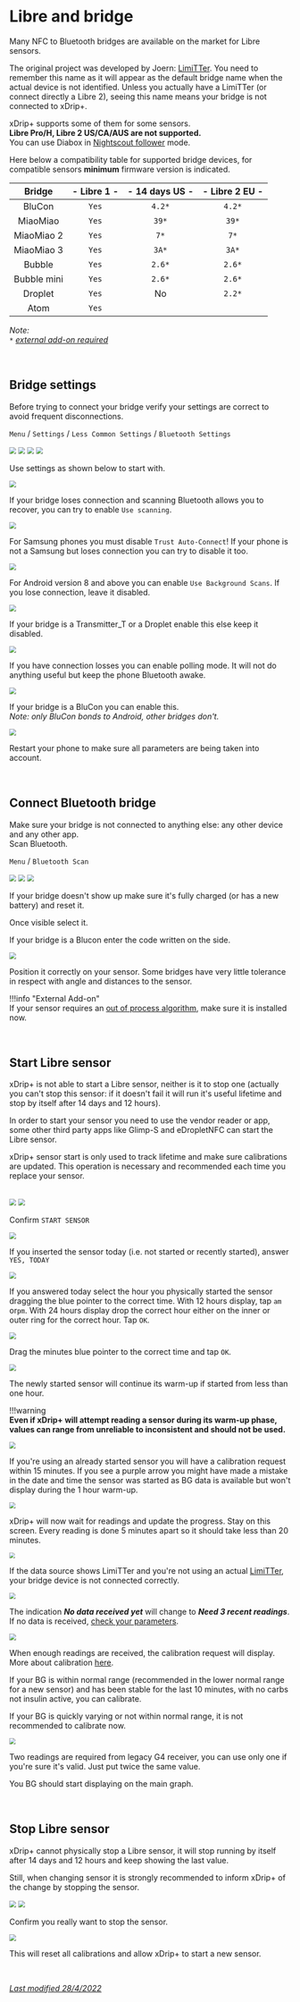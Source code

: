 # Libre and bridge

Many NFC to Bluetooth bridges are available on the market for Libre sensors.

The original project was developed by Joern: [LimiTTer](https://github.com/JoernL/LimiTTer). You need to remember this name as it will appear as the default bridge name when the actual device is not identified. Unless you actually have a LimiTTer (or connect directly a Libre 2), seeing this name means your bridge is not connected to xDrip+.

xDrip+ supports some of them for some sensors.  
**Libre Pro/H, Libre 2 US/CA/AUS are not supported.**  
You can use Diabox in [Nightscout follower](../nightscoutfollower/#diabox) mode.

Here below a compatibility table for supported bridge devices, for compatible sensors **minimum** firmware version is indicated.

|   Bridge    | - Libre 1 - | - 14 days US - | - Libre 2 EU - |
| :---------: | :---------: | :------------: | :------------: |
|   BluCon    |    `Yes`    |     `4.2*`     |     `4.2*`     |
|  MiaoMiao   |    `Yes`    |     `39*`      |     `39*`      |
| MiaoMiao 2  |    `Yes`    |      `7*`      |      `7*`      |
| MiaoMiao 3  |    `Yes`    |     `3A*`      |     `3A*`      |
|   Bubble    |    `Yes`    |     `2.6*`     |     `2.6*`     |
| Bubble mini |    `Yes`    |     `2.6*`     |     `2.6*`     |
|   Droplet   |    `Yes`    |       No       |     `2.2*`     |
|    Atom     |    `Yes`    |                |                |

*Note:*  
*`*` [external add-on required](../../use/OOP)*

</br>

## Bridge settings

Before trying to connect your bridge verify your settings are correct to avoid frequent disconnections.

`Menu` / `Settings` / `Less Common Settings` / `Bluetooth Settings`

<img src="../../images/hamburger_menu.png" style="zoom:75%;" />

<img src="../../images/M-S.png" style="zoom:75%;" />

<img src="../../images/M-S-LCS.png" style="zoom:75%;" />

<img src="../../images/M-S-LCS-BT.png" style="zoom:75%;" />

Use settings as shown below to start with.

<img src="../images/M-S-LCS-BT-L1.png" style="zoom:75%;" />

If your bridge loses connection and scanning Bluetooth allows you to recover, you can try to enable `Use scanning`.

<img src="../images/M-S-LCS-BT-L2.png" style="zoom:75%;" />

For Samsung phones you must disable `Trust Auto-Connect`! If your phone is not a Samsung but loses connection you can try to disable it too.

<img src="../../images/M-S-LCS-BT-TAC.png" style="zoom:75%;" />

For Android version 8 and above you can enable `Use Background Scans`. If you lose connection, leave it disabled.

<img src="../images/M-S-LCS-BT-L3.png" style="zoom:75%;" />

If your bridge is a Transmitter_T or a Droplet enable this else keep it disabled.

<img src="../images/M-S-LCS-BT-MK.png" style="zoom:75%;" />

If you have connection losses you can enable polling mode. It will not do anything useful but keep the phone Bluetooth awake.

<img src="../images/M-S-LCS-BT-L4.png" style="zoom:75%;" />

If your bridge is a BluCon you can enable this.  
*Note: only BluCon bonds to Android, other bridges don't.*

<img src="../images/M-S-LCS-BT-L5.png" style="zoom:75%;" />

</br>

Restart your phone to make sure all parameters are being taken into account.

</br>

## Connect Bluetooth bridge

Make sure your bridge is not connected to anything else: any other device and any other app.  
Scan Bluetooth.

`Menu` / `Bluetooth Scan` 

<img src="../../images/hamburger_menu.png" style="zoom:75%;" />

<img src="../../images/M-BTS.png" style="zoom:75%;" />

<img src="../../images/M-BTscan.png" style="zoom:75%;" />

If your bridge doesn't show up make sure it's fully charged (or has a new battery) and reset it.

Once visible select it.

If your bridge is a Blucon enter the code written on the side. 

<img src="../images/M-BT-BK.png" style="zoom:75%;" />

Position it correctly on your sensor. Some bridges have very little tolerance in respect with angle and distances to the sensor.

!!!info "External Add-on"  
    If your sensor requires an [out of process algorithm](../../use/OOP), make sure it is installed now.

</br>

## Start Libre sensor

xDrip+ is not able to start a Libre sensor, neither is it to stop one (actually you can't stop this sensor: if it doesn't fail it will run it's useful lifetime and stop by itself after 14 days and 12 hours).

In order to start your sensor you need to use the vendor reader or app, some other third party apps like Glimp-S and eDropletNFC can start the Libre sensor.

xDrip+ sensor start is only used to track lifetime and make sure calibrations are updated. This operation is necessary and recommended each time you replace your sensor.

</br>

<img src="../../images/hamburger_menu.png" style="zoom:75%;" />

<img src="../images/M-StaS.png" style="zoom:75%;" />

Confirm `START SENSOR`

<img src="../images/M-StaSC.png" style="zoom:75%;" />

If you inserted the sensor today (i.e. not started or recently started), answer `YES, TODAY`

<img src="../images/M-StaSToday.png" style="zoom:75%;" />

If you answered today select the hour you physically started the sensor dragging the blue pointer to the correct time. With 12 hours display, tap `am` or`pm`. With 24 hours display drop the correct hour either on the inner or outer ring for the correct hour. Tap `OK`.

<img src="../images/M-StaSHour.png" style="zoom:75%;" />

Drag the minutes blue pointer to the correct time and tap `OK`.

<img src="../images/M-StaSMin.png" style="zoom:75%;" />

The newly started sensor will continue its warm-up if started from less than one hour.

!!!warning  
    **Even if xDrip+ will attempt reading a sensor during its warm-up phase, values can range from unreliable to inconsistent and should not be used.**

<img src="../images/LibreWarmup.png" style="zoom:70%;" />

If you're using an already started sensor you will have a calibration request within 15 minutes. If you see a purple arrow you might have made a mistake in the date and time the sensor was started as BG data is available but won't display during the 1 hour warm-up.

<img src="../images/PurpleArrow.png" style="zoom:70%;" />

</br>

xDrip+ will now wait for readings and update the progress. Stay on this screen. Every reading is done 5 minutes apart so it should take less than 20 minutes.

<img src="../images/M-SS-InitialR.png" style="zoom:65%;" />

If the data source shows LimiTTer and you're not using an actual [LimiTTer](https://github.com/JoernL/LimiTTer), your bridge device is not connected correctly.

<img src="../images/M-SS-LimiTTer.png" style="zoom:70%;" />

The indication ***No data received yet*** will change to ***Need 3 recent readings***. If no data is received, [check your parameters](../../install/libreBT/#bridge-settings).

<img src="../images/M-SS-InitialR2.png" style="zoom:72%;" />

When enough readings are received, the calibration request will display. More about calibration [here](../../calibrate/101).

If your BG is within normal range (recommended in the lower normal range for a new sensor) and has been stable for the last 10 minutes, with no carbs not insulin active, you can calibrate.

If your BG is quickly varying or not within normal range, it is not recommended to calibrate now. 

<img src="../images/M-SS-Calibrate.png" style="zoom:70%;" />

Two readings are required from legacy G4 receiver, you can use only one if you're sure it's valid. Just put twice the same value.

You BG should start displaying on the main graph.

</br>

## Stop Libre sensor

xDrip+ cannot physically stop a Libre sensor, it will stop running by itself after 14 days and 12 hours and keep showing the last value.

Still, when changing sensor it is strongly recommended to inform xDrip+ of the change by stopping the sensor.

<img src="../../images/hamburger_menu.png" style="zoom:75%;" />

<img src="../images/M-StoS.png" style="zoom:75%;" />

Confirm you really want to stop the sensor.

<img src="../images/M-StoSC.png" style="zoom:75%;" />

This will reset all calibrations and allow xDrip+ to start a new sensor.

</br>

[*Last modified 28/4/2022*](https://github.com/NightscoutFoundation/xDrip/releases/tag/2022.04.25)